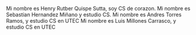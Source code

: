 Mi nombre es Henry Rutber Quispe Sutta, soy CS de corazon.
Mi nombre es Sebastian Hernandez Miñano y estudio CS.
Mi nombre es Andres Torres Ramos, y estudio CS en UTEC
Mi nombre es Luis Millones Carrasco, y estudio CS en UTEC

